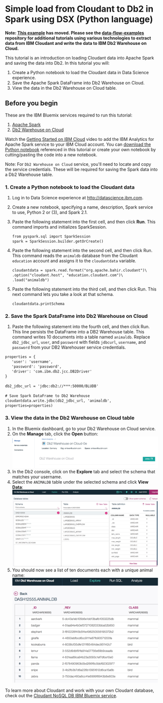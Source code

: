 # Simple load from Cloudant to Db2 in Spark using DSX (Python language)

**Note: [This example](https://github.com/cloudant-labs/data-flow-examples/blob/master/spark-on-watson-studio/animaldb-python-load-to-dashdb.md) has moved.
Please see the [data-flow-examples](https://github.com/cloudant-labs/data-flow-examples) repository for additional tutorials using various technologies to extract data from IBM Cloudant and write the data to IBM Db2 Warehouse on Cloud.**


This tutorial is an introduction on loading Cloudant data into Apache Spark and saving the data into Db2.
In this tutorial you will:

1. Create a Python notebook to load the Cloudant data in Data Science experience.
2. Save the Apache Spark DataFrame into Db2 Warehouse on Cloud.
3. View the data in the Db2 Warehouse on Cloud table.

## Before you begin 

These are the IBM Bluemix services required to run this tutorial:
1. [Apache Spark](https://console.bluemix.net/catalog/services/apache-spark)
2. [Db2 Warehouse on Cloud](https://console.bluemix.net/catalog/services/dashdb)

Watch the [Getting Started on IBM Cloud](https://developer.ibm.com/clouddataservices/docs/spark/get-started/get-started-in-bluemix/) video to add the IBM Analytics for Apache Spark service to your IBM Cloud account.
You can [download the Python notebook](animaldb-python-load-to-dashdb.ipynb) referenced in this tutorial or create your own notebook by 
cutting/pasting the code into a new notebook.

Note: For `Db2 Warehouse on Cloud` service, you'll need to locate and copy the service credentials.
These will be required for saving the Spark data into a Db2 Warehouse table.

### 1. Create a Python notebook to load the Cloudant data

1. Log in to Data Science experience at http://datascience.ibm.com.
2. Create a new notebook, specifying a name, description, Spark service to use, Python 2 or (3), and Spark 2.1.
3. Paste the following statement into the first cell, and then click **Run**. This command imports and initializes SparkSession.
   ```
   from pyspark.sql import SparkSession
   spark = SparkSession.builder.getOrCreate()
   ```
   
4. Paste the following statement into the second cell, and then click Run. This command reads the `animaldb` database from the Cloudant 
`education` account and assigns it to the `cloudantdata` variable.
   ```
   cloudantdata = spark.read.format("org.apache.bahir.cloudant")\
   .option("cloudant.host", "education.cloudant.com")\
   .load("animaldb")
   ```

5. Paste the following statement into the third cell, and then click Run. This next command lets you take a look at that schema. 
   ```
   cloudantdata.printSchema
   ```

### 2. Save the Spark DataFrame into Db2 Warehouse on Cloud

1. Paste the following statement into the fourth cell, and then click Run. This line persists the DataFrame into a DB2 Warehouse table.
This command writes 10 documents into a table named `animaldb`. 
Replace `db2_jdbc_url`, `user`, and `password` with fields `jdbcurl`, `username`, and `password` from your DB2 Warehouser service credentials.
```
properties = {
   'user': 'username',
   'password': 'password',
   'driver': 'com.ibm.db2.jcc.DB2Driver'
}

db2_jdbc_url = 'jdbc:db2://***:50000/BLUDB'

# Save Spark DataFrame to Db2 Warehouse
cloudantdata.write.jdbc(db2_jdbc_url, 'animaldb', properties=properties)
```

### 3. View the data in the Db2 Warehouse on Cloud table
1. In the Bluemix dashboard, go to your Db2 Warehouse on Cloud service.
2. On the **Manage** tab, click the **Open** button:
![Open button image](open-button.png)
3. In the Db2 console, click on the **Explore** tab and select the schema that matches your username.
4. Select the `ANIMALDB` table under the selected schema and click **View Data**:
![View data image](view-data.png)
5. You should now see a list of ten documents each with a unique animal name:
![Animaldb table image](animaldb-table.png)

To learn more about Cloudant and work with your own Cloudant database, check out the 
[Cloudant NoSQL DB IBM Bluemix service](https://console.bluemix.net/catalog/services/cloudant-nosql-db).
